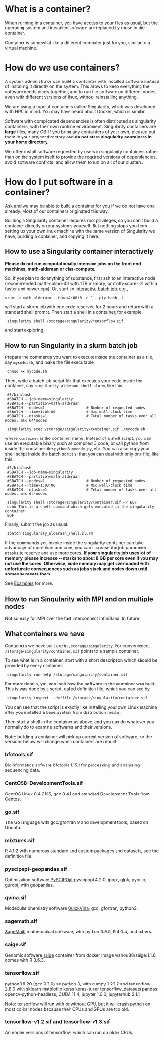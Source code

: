 # What is a container?

When running in a container, you have access to your files as usual, but the operating system and intstalled software are replaced by those in the container.

Container is somewhat like a different computer just for you, similar to a virtual machine. 

# How do we use containers?

A system administrator can build a containter with installed software instead of installing it directly on the system. This allows to keep everything the software needs nicely together, and to run the software on different nodes, even with different versions of linux, without reinstalling anything. 

We are using a type of containers called Singularity, which was developed with HPC in mind. You may have heard about Docker, which is similar.

Software with complicated dependencies is often distributed as singularity containters, with their own runtime environment. Singularity containers are **large** files, many GB. If you bring any containters of your own, pleasee put them in your project directory and **do not store singularity containers in your home directory.**

We often install software requested by users in singularity containers rather than on the system itself to provide the required versions of dependencies, avoid software conflicts, and allow them to run on all of our clusters. 

# How do I put software in a container?

Ask and we may be able to build a container for you if we do not have one already. Most of our containers originated this way.

Building a Singularity container requires root privileges, so you can't build a container directly on our systems yourself.
But nothing stops you from setting up your own linux machine with the same version of Singularity we have, building a container, and copying it here. 

## How to use a Singularity container interactively

**Please do not run computationally intensive jobs on the front end machines, math-alderaan or clas-compute.**

So, if you plan to do anything of substance, first ssh to an interactive node (recommended math-colibri-i01 with 1TB memory, or math-score-i01 with a faster and newer cpu). Or, start an [interactive batch job](../clusters_guide/#interactive-jobs), e.g.,

    srun -p math-alderaan --time=2:00:0 -n 1 --pty bash -i

will start a slurm job with one code reserved for 2 hours and return with a standard shell prompt. Then start a shell in a container, for example

     singularity shell /storage/singularity/tensorflow.sif
     
and start exploring.

## How to run Singularity in a slurm batch job

Prepare the commands you want to execute inside the container as a file, say `mycode.sh`, and make the file executable
     
     chmod +x mycode.sh
     
Then, write a batch job script file that executes your code inside the container,
say `singularity_alderaan_shell.slurm`, like this:

     #!/bin/bash
     #SBATCH --job-name=singularity
     #SBATCH --partition=math-alderaan
     #SBATCH --nodes=1                   # Number of requested nodes
     #SBATCH --time=1:00:00              # Max wall-clock time
     #SBATCH --ntasks=1                  # Total number of tasks over all nodes, max 64*nodes

     singularity exec /storage/singularity/container.sif ./mycode.sh
     
where `container` is the container name. Instead of a shell script, you can use an executable binary such as compiled C code, or call python from inside the container like `python3 mycode.py`, etc. You can also copy your shell script inside the batch script si that you can deal with only one file, like this:

     #!/bin/bash
     #SBATCH --job-name=singularity
     #SBATCH --partition=math-alderaan
     #SBATCH --nodes=1                   # Number of requested nodes
     #SBATCH --time=1:00:00              # Max wall-clock time
     #SBATCH --ntasks=1                  # Total number of tasks over all nodes, max 64*nodes

     singularity shell /storage/singularity/container.sif << EOF
     echo This is a shell command which gets executed in the singularity container
     EOF
     
Finally, submit the job as usual: 

     sbatch singularity_alderaan_shell.slurm

If the commands you invoke inside the singularity container can take advantage of
more than one core, you can increase the job parameter `--ntasks` to reserve and use 
more cores. **If your singularity job uses lot of memory, please increase --ntasks to 
about 8 GB per core even if you may not use the cores. Otherwise, node memory may get
overloaded with unfortunate consequences such as jobs stuck and 
nodes down until someone resets them.**

See [Examples](../examples) for more.

## How to run Singularity with MPI and on multiple nodes

Not so easy for MPI over the fast interconnect InfiniBand. In future.
                                                                                                                          
## What containers we have

Containers we have built are in `/storage/singularity`. For convenience, `/storage/singularity/container.sif` points to a sample container.

To see what is in a container, start with a short description which should be provided by every container:

     singularity run-help /storage/singularity/container.sif
      
For more details, you can look how the software in the container was built. This is was done by a script, called definition file, which you can see by

     singularity inspect --deffile /storage/singularity/container.sif

You can see that the script is exactly like installing your own Linux machine after you installed a base system from distribution media.

Then start a shell in the container as above, and you can do whatever you normally do to examine softwares and their versions.

Note: building a container will pick up current version of software, so the versions below will change when containers are rebuilt.

### bfctools.sif

Bioinformatics sofware bfctools 1.15.1 for processing and analyzing sequencing data.

### CentOS8-DevelopmentTools.sif

CentOS Linux 8.4.2105, gcc 8.4.1 and standard Development Tools from Centos.

### go.sif

The Go language with gcc/gfortran 9 and development tools, based on Ubuntu.

### mixtures.sif

R 4.1.2 with numerous standard and custom packages and datasets, see the definition file.

### pyscipopt-geopandas.sif
 
Optimization software [PySCIPOpt](https://pypi.org/project/PySCIPOpt) pyscipopt 4.2.0, ipopt, glpk, pyomo, gurobi, with geopandas.

### qvina.sif

Modecular chemistry software [QuickVina](https://github.com/QVina/qvina), gcc, gfortran, python3.

### sagemath.sif

[SageMath](https://www.sagemath.org) mathematical sofrware, with python 3.9.5, R 4.0.4, and others.

### saige.sif

Genomic software [saige](https://saigegit.github.io/SAIGE-doc/docs/Installation.html) container from docker image wzhou88/saige:1.1.6, comes with R 3.6.3.

### tensorflow.sif

python3.8.20 (gcc 9.3.9) as python 3, with numpy 1.22.2 and tensorflow 2.8.0 with sklearn matplotlib keras keras-tuner tensorflow_datasets pandas opencv-python-headless,
CUDA 11.4, jupyter 1.0.0, jupyterhub 2.1.1

Note: tensorflow will run with or without GPU, but it will crash python on most colibri nodes because their CPUs and GPUs are too old.

### tensorflow-v1.2.sif and tensorflow-v1.3.sif

An earlier versions of tensorflow, which can run on older CPUs.






